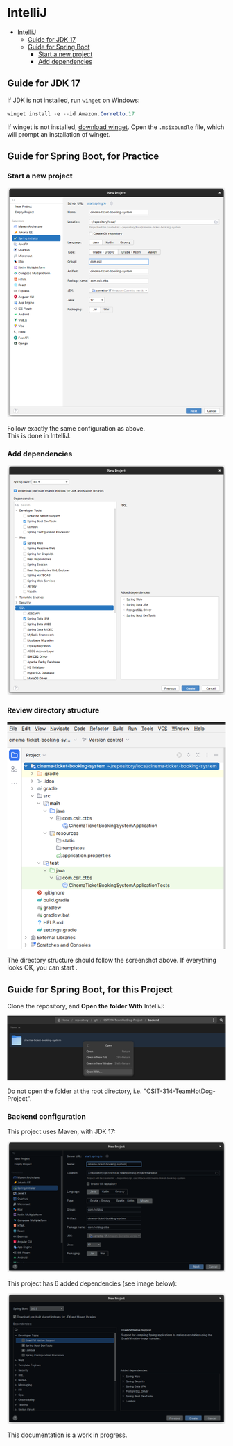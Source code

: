 # IntelliJ

<!-- TOC -->
* [IntelliJ](#intellij)
  * [Guide for JDK 17](#guide-for-jdk-17)
  * [Guide for Spring Boot](#guide-for-spring-boot)
    * [Start a new project](#start-a-new-project)
    * [Add dependencies](#add-dependencies)
<!-- TOC -->

## Guide for JDK 17

If JDK is not installed, run `winget` on Windows:

```powershell
winget install -e --id Amazon.Corretto.17
```

If winget is not installed, [download winget](https://aka.ms/getwinget).
Open the `.msixbundle` file, which will prompt an installation of winget.

## Guide for Spring Boot, for Practice

### Start a new project


![SpringInitializr](./images/newProject-0-SpringInitializr.png)

Follow exactly the same configuration as above. \
This is done in IntelliJ.

### Add dependencies

![Dependencies](./images/newProject-1-Dependencies.png)

### Review directory structure

![DirectoryStructure](./images/newProject-2-done.png)

The directory structure should follow the screenshot above.
If everything looks OK, you can start .

## Guide for Spring Boot, for this Project

Clone the repository, and **Open the folder With** IntelliJ:

![screenshot](./images/how-to-start.png)

Do not open the folder at the root directory, i.e. "CSIT-314-TeamHotDog-Project".

### Backend configuration

This project uses Maven, with JDK 17:

![newProject1](./images/config1.png)

This project has 6 added dependencies (see image below):

![newProject2](./images/config2.png)

This documentation is a work in progress.